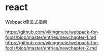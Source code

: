 # react
Webpack傻瓜式指南

https://github.com/vikingmute/webpack-for-fools/blob/master/entries/newchapter-1.md
https://github.com/vikingmute/webpack-for-fools/blob/master/entries/newchapter-2.md
